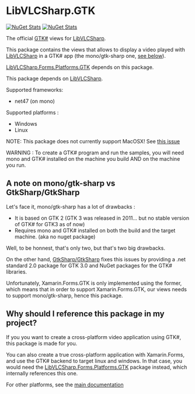# LibVLCSharp.GTK

[![NuGet Stats](https://img.shields.io/nuget/v/LibVLCSharp.GTK.svg)](https://www.nuget.org/packages/LibVLCSharp.GTK)
[![NuGet Stats](https://img.shields.io/nuget/dt/LibVLCSharp.GTK.svg)](https://www.nuget.org/packages/LibVLCSharp.GTK)

The official [GTK#](https://github.com/mono/gtk-sharp) views for [LibVLCSharp](../LibVLCSharp).

This package contains the views that allows to display a video played with [LibVLCSharp](../LibVLCSharp)
in a GTK# app (the mono/gtk-sharp one, [see below](#note-on-gtk-sharp)).

[LibVLCSharp.Forms.Platforms.GTK](../LibVLCSharp.Forms.Platforms.GTK) depends on this package.

This package depends on [LibVLCSharp](../LibVLCSharp).

Supported frameworks:

- net47 (on mono)

Supported platforms :

- Windows
- Linux

NOTE: This package does not currently support MacOSX! See [this issue](https://code.videolan.org/videolan/LibVLCSharp/issues/92)

WARNING : To create a GTK# program and run the samples, you will need mono and GTK# installed on the machine you build AND
on the machine you run.

## <a name="note-on-gtk-sharp"></a> A note on mono/gtk-sharp vs GtkSharp/GtkSharp

Let's face it, mono/gtk-sharp has a lot of drawbacks :

- It is based on GTK 2 (GTK 3 was released in 2011... but no stable version of GTK# for GTK3 as of now)
- Requires mono and GTK# installed on both the build and the target machine. (aka no nuget package)

Well, to be honnest, that's only two, but that's two big drawbacks.

On the other hand, [GtkSharp/GtkSharp](https://github.com/GtkSharp/GtkSharp) fixes this issues by providing a
.net standard 2.0 package for GTK 3.0
and NuGet packages for the GTK# libraries.

Unfortunately, Xamarin.Forms.GTK is only implemented using the former, which means that in order to support Xamarin.Forms.GTK, our views needs to support mono/gtk-sharp, hence this package.

## Why should I reference this package in my project?

If you you want to create a cross-platform video application using GTK#, this package is made for you.

You can also create a true cross-platform application with Xamarin.Forms, and use the GTK# backend to target linux and windows.
In that case, you would need the [LibVLCSharp.Forms.Platforms.GTK](../LibVLCSharp.Forms.Platforms.GTK) package instead,
which internally references this one.

For other platforms, see the [main documentation](../README.md)